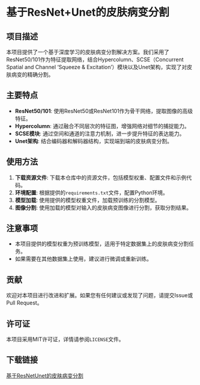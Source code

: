 # 基于ResNet+Unet的皮肤病变分割

## 项目描述

本项目提供了一个基于深度学习的皮肤病变分割解决方案。我们采用了ResNet50/101作为特征提取网络，结合Hypercolumn、SCSE（Concurrent Spatial and Channel ‘Squeeze & Excitation’）模块以及Unet架构，实现了对皮肤病变的精确分割。

## 主要特点

- **ResNet50/101**: 使用ResNet50或ResNet101作为骨干网络，提取图像的高级特征。
- **Hypercolumn**: 通过融合不同层次的特征图，增强网络对细节的捕捉能力。
- **SCSE模块**: 通过空间和通道的注意力机制，进一步提升特征的表达能力。
- **Unet架构**: 结合编码器和解码器结构，实现端到端的皮肤病变分割。

## 使用方法

1. **下载资源文件**: 下载本仓库中的资源文件，包括模型权重、配置文件和示例代码。
2. **环境配置**: 根据提供的`requirements.txt`文件，配置Python环境。
3. **模型加载**: 使用提供的模型权重文件，加载预训练的分割模型。
4. **图像分割**: 使用加载的模型对输入的皮肤病变图像进行分割，获取分割结果。

## 注意事项

- 本项目提供的模型权重为预训练模型，适用于特定数据集上的皮肤病变分割任务。
- 如果需要在其他数据集上使用，建议进行微调或重新训练。

## 贡献

欢迎对本项目进行改进和扩展。如果您有任何建议或发现了问题，请提交Issue或Pull Request。

## 许可证

本项目采用MIT许可证，详情请参阅`LICENSE`文件。

## 下载链接

[基于ResNetUnet的皮肤病变分割](https://pan.quark.cn/s/8cb8107752e8)